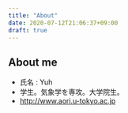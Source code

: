 ```yaml
---
title: "About"
date: 2020-07-12T21:06:37+09:00
draft: true
---
```


## About me

- 氏名 : Yuh
- 学生。気象学を専攻。大学院生。
- http://www.aori.u-tokyo.ac.jp
